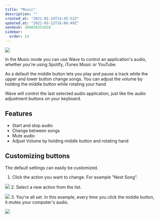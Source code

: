 ```yaml
---
title: "Music"
description: ""
created_at: "2021-02-24T14:45:52Z"
updated_at: "2021-03-12T16:06:49Z"
zendesk: 360038351018
sidebar:
  order: 14
---
```


![](/images/wave-for-work-music.png)

In the Music mode you can use Wave to control an application's audio, whether you're using Spotify, iTunes Music or YouTube.

As a default the middle button lets you play and pause a track while the upper and lower button change songs. You can adjust the volume by holding the middle button while rotating your hand.

Wave will control the last selected audio application, just like the audio adjustment buttons on your keyboard.

## Features

- Start and stop audio
- Change between songs
- Mute audio
- Adjust Volume by holding middle button and rotating hand

## Customizing buttons

The default settings can easily be customized.

1. Click the action you want to change. For example "Next Song".

![](/images/article_360018049718_image_1.png) 2. Select a new action from the list.

![](/images/article_360018049718_image_2.png) 3. You're all set. In this example, every time you click the middle button, it mutes your computer's audio.

![](/images/article_360018049718_image_3.png)
